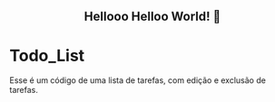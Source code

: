 <span align="center">

##  Hellooo Helloo World! 👋 

</span>

# Todo_List

<p>
Esse é um código de uma lista de tarefas, com edição e exclusão de tarefas. 
</p>
